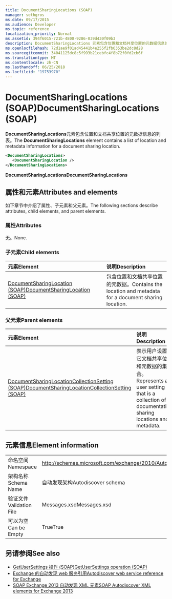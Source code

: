 ```yaml
---
title: DocumentSharingLocations (SOAP)
manager: sethgros
ms.date: 09/17/2015
ms.audience: Developer
ms.topic: reference
localization_priority: Normal
ms.assetid: 394f6015-721b-4800-9286-039d430f09b3
description: DocumentSharingLocations 元素包含位置和文档共享位置的元数据信息的列表。
ms.openlocfilehash: 72d1ae9f01ad45441b4e255f2fb6353be2dc8d28
ms.sourcegitcommit: 34041125dc8c5f993b21cebfc4f8b72f0fd2cb6f
ms.translationtype: MT
ms.contentlocale: zh-CN
ms.lasthandoff: 06/25/2018
ms.locfileid: "19753970"
---
```

# <a name="documentsharinglocations-soap"></a><span data-ttu-id="1a77d-103">DocumentSharingLocations (SOAP)</span><span class="sxs-lookup"><span data-stu-id="1a77d-103">DocumentSharingLocations (SOAP)</span></span>

<span data-ttu-id="1a77d-104">**DocumentSharingLocations**元素包含位置和文档共享位置的元数据信息的列表。</span><span class="sxs-lookup"><span data-stu-id="1a77d-104">The **DocumentSharingLocations** element contains a list of location and metadata information for a document sharing location.</span></span> 
  
```XML
<DocumentSharingLocations>
   <DocumentSharingLocation />
</DocumentSharingLocations>
```

 <span data-ttu-id="1a77d-105">**DocumentSharingLocations**</span><span class="sxs-lookup"><span data-stu-id="1a77d-105">**DocumentSharingLocations**</span></span>
## <a name="attributes-and-elements"></a><span data-ttu-id="1a77d-106">属性和元素</span><span class="sxs-lookup"><span data-stu-id="1a77d-106">Attributes and elements</span></span>

<span data-ttu-id="1a77d-107">如下章节中介绍了属性、子元素和父元素。</span><span class="sxs-lookup"><span data-stu-id="1a77d-107">The following sections describe attributes, child elements, and parent elements.</span></span>
  
### <a name="attributes"></a><span data-ttu-id="1a77d-108">属性</span><span class="sxs-lookup"><span data-stu-id="1a77d-108">Attributes</span></span>

<span data-ttu-id="1a77d-109">无。</span><span class="sxs-lookup"><span data-stu-id="1a77d-109">None.</span></span>
  
### <a name="child-elements"></a><span data-ttu-id="1a77d-110">子元素</span><span class="sxs-lookup"><span data-stu-id="1a77d-110">Child elements</span></span>

|<span data-ttu-id="1a77d-111">**元素**</span><span class="sxs-lookup"><span data-stu-id="1a77d-111">**Element**</span></span>|<span data-ttu-id="1a77d-112">**说明**</span><span class="sxs-lookup"><span data-stu-id="1a77d-112">**Description**</span></span>|
|:-----|:-----|
|[<span data-ttu-id="1a77d-113">DocumentSharingLocation (SOAP)</span><span class="sxs-lookup"><span data-stu-id="1a77d-113">DocumentSharingLocation (SOAP)</span></span>](documentsharinglocation-soap.md) <br/> |<span data-ttu-id="1a77d-114">包含位置和文档共享位置的元数据。</span><span class="sxs-lookup"><span data-stu-id="1a77d-114">Contains the location and metadata for a document sharing location.</span></span>  <br/> |
   
### <a name="parent-elements"></a><span data-ttu-id="1a77d-115">父元素</span><span class="sxs-lookup"><span data-stu-id="1a77d-115">Parent elements</span></span>

|<span data-ttu-id="1a77d-116">**元素**</span><span class="sxs-lookup"><span data-stu-id="1a77d-116">**Element**</span></span>|<span data-ttu-id="1a77d-117">**说明**</span><span class="sxs-lookup"><span data-stu-id="1a77d-117">**Description**</span></span>|
|:-----|:-----|
|[<span data-ttu-id="1a77d-118">DocumentSharingLocationCollectionSetting (SOAP)</span><span class="sxs-lookup"><span data-stu-id="1a77d-118">DocumentSharingLocationCollectionSetting (SOAP)</span></span>](documentsharinglocationcollectionsetting-soap.md) <br/> |<span data-ttu-id="1a77d-119">表示用户设置，它文档共享位置和元数据的集合。</span><span class="sxs-lookup"><span data-stu-id="1a77d-119">Represents a user setting that is a collection of documentation sharing locations and metadata.</span></span>  <br/> |
   
## <a name="element-information"></a><span data-ttu-id="1a77d-120">元素信息</span><span class="sxs-lookup"><span data-stu-id="1a77d-120">Element information</span></span>

|||
|:-----|:-----|
|<span data-ttu-id="1a77d-121">命名空间</span><span class="sxs-lookup"><span data-stu-id="1a77d-121">Namespace</span></span>  <br/> |http://schemas.microsoft.com/exchange/2010/Autodiscover  <br/> |
|<span data-ttu-id="1a77d-122">架构名称</span><span class="sxs-lookup"><span data-stu-id="1a77d-122">Schema Name</span></span>  <br/> |<span data-ttu-id="1a77d-123">自动发现架构</span><span class="sxs-lookup"><span data-stu-id="1a77d-123">Autodiscover schema</span></span>  <br/> |
|<span data-ttu-id="1a77d-124">验证文件</span><span class="sxs-lookup"><span data-stu-id="1a77d-124">Validation File</span></span>  <br/> |<span data-ttu-id="1a77d-125">Messages.xsd</span><span class="sxs-lookup"><span data-stu-id="1a77d-125">Messages.xsd</span></span>  <br/> |
|<span data-ttu-id="1a77d-126">可以为空</span><span class="sxs-lookup"><span data-stu-id="1a77d-126">Can be Empty</span></span>  <br/> |<span data-ttu-id="1a77d-127">True</span><span class="sxs-lookup"><span data-stu-id="1a77d-127">True</span></span>  <br/> |
   
## <a name="see-also"></a><span data-ttu-id="1a77d-128">另请参阅</span><span class="sxs-lookup"><span data-stu-id="1a77d-128">See also</span></span>

- [<span data-ttu-id="1a77d-129">GetUserSettings 操作 (SOAP)</span><span class="sxs-lookup"><span data-stu-id="1a77d-129">GetUserSettings operation (SOAP)</span></span>](getusersettings-operation-soap.md)
- [<span data-ttu-id="1a77d-130">Exchange 的自动发现 web 服务引用</span><span class="sxs-lookup"><span data-stu-id="1a77d-130">Autodiscover web service reference for Exchange</span></span>](autodiscover-web-service-reference-for-exchange.md)
- [<span data-ttu-id="1a77d-131">SOAP Exchange 2013 自动发现 XML 元素</span><span class="sxs-lookup"><span data-stu-id="1a77d-131">SOAP Autodiscover XML elements for Exchange 2013</span></span>](soap-autodiscover-xml-elements-for-exchange-2013.md)

